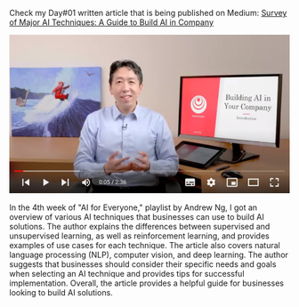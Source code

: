 


Check my Day#01 written article that is being published on Medium: [Survey of Major AI Techniques: A Guide to Build AI in Company](https://medium.com/@sadafsaleem5815/survey-of-major-ai-techniques-a-guide-to-build-ai-in-company-358a9069d9e) 


![image](https://github.com/sadafsaleem123/100-Days-of-ML-Code-with-Python/blob/main/Day-04/4.PNG)


In the 4th week of "AI for Everyone," playlist by Andrew Ng, I got an overview of various AI techniques that businesses can use to build AI solutions. The author explains the differences between supervised and unsupervised learning, as well as reinforcement learning, and provides examples of use cases for each technique. The article also covers natural language processing (NLP), computer vision, and deep learning. The author suggests that businesses should consider their specific needs and goals when selecting an AI technique and provides tips for successful implementation. Overall, the article provides a helpful guide for businesses looking to build AI solutions.

